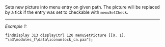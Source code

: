 Sets new picture into menu entry on given path. The picture will be replaced by a tick if the entry was set to checkable with `menuSetCheck`.


---
*Example 1:*
```sqf
findDisplay 313 displayCtrl 120 menuSetPicture [[0, 1], "\a3\modules_f\data\iconunlock_ca.paa"];
```